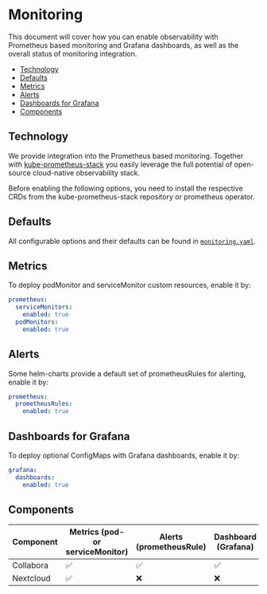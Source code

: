 <!--
SPDX-FileCopyrightText: 2023 Bundesministerium des Innern und für Heimat, PG ZenDiS "Projektgruppe für Aufbau ZenDiS"
SPDX-License-Identifier: Apache-2.0
-->

<h1>Monitoring</h1>

This document will cover how you can enable observability with Prometheus based monitoring and Grafana dashboards, as
well as the overall status of monitoring integration.

<!-- TOC -->
  * [Technology](#technology)
  * [Defaults](#defaults)
  * [Metrics](#metrics)
  * [Alerts](#alerts)
  * [Dashboards for Grafana](#dashboards-for-grafana)
  * [Components](#components)
<!-- TOC -->

## Technology

We provide integration into the Prometheus based monitoring.
Together with
[kube-prometheus-stack](https://github.com/prometheus-community/helm-charts/tree/main/charts/kube-prometheus-stack) you
easily leverage the full potential of open-source cloud-native observability stack.

Before enabling the following options, you need to install the respective CRDs from the kube-prometheus-stack
repository or prometheus operator.

## Defaults

All configurable options and their defaults can be found in
[`monitoring.yaml`](../helmfile/environments/default/monitoring.yaml).

## Metrics

To deploy podMonitor and serviceMonitor custom resources, enable it by:

```yaml
prometheus:
  serviceMonitors:
    enabled: true
  podMonitors:
    enabled: true
```

## Alerts

Some helm-charts provide a default set of prometheusRules for alerting, enable it by:

```yaml
prometheus:
  prometheusRules:
    enabled: true
```

## Dashboards for Grafana

To deploy optional ConfigMaps with Grafana dashboards, enable it by:

```yaml
grafana:
  dashboards:
    enabled: true
```

## Components
| Component | Metrics (pod- or serviceMonitor)  | Alerts (prometheusRule) | Dashboard (Grafana) |
|:----------|-----------------------------------|-------------------------|---------------------|
| Collabora | :white_check_mark:                | :white_check_mark:      | :white_check_mark:  |
| Nextcloud | :white_check_mark:                | :x:                     | :x:                 |
